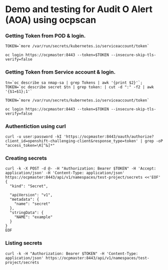 # Demo and testing for Audit O Alert (AOA) using ocpscan

### Getting Token from POD & login.

```
TOKEN=`more /var/run/secrets/kubernetes.io/serviceaccount/token`

oc login https://ocpmaster:8443 --token=$TOKEN --insecure-skip-tls-verify=false

```

### Getting Token from Service account & login.

```
tn=`oc describe sa nmap-sa | grep Tokens | awk '{print $2}'`;
TOKEN=`oc describe secret $tn | grep token: | cut -d ":" -f2 | awk '{$1=$1};1'`

TOKEN=`more /var/run/secrets/kubernetes.io/serviceaccount/token`

oc login https://ocpmaster:8443 --token=$TOKEN --insecure-skip-tls-verify=false
```
           
### Authentiction using curl

```curl -u user:password -kI 'https://ocpmaster:8443/oauth/authorize?client_id=openshift-challenging-client&response_type=token' | grep -oP "access_token=\K[^&]*"```

### Creating secrets

```
curl -k -X POST -d @- -H "Authorization: Bearer $TOKEN" -H 'Accept: application/json' -H 'Content-Type: application/json' https://ocpmaster:8443/api/v1/namespaces/test-project/secrets <<'EOF'
{
  "kind": "Secret",
  
  "apiVersion": "v1",
  "metadata": {
    "name": "secret"
  },
  "stringData": {
    "NAME": "example"
  }
}
EOF
```
### Listing secrets

```curl -k -H "Authorization: Bearer $TOKEN" -H 'Content-Type: application/json' https://ocpmaster:8443/api/v1/namespaces/test-project/secrets```



